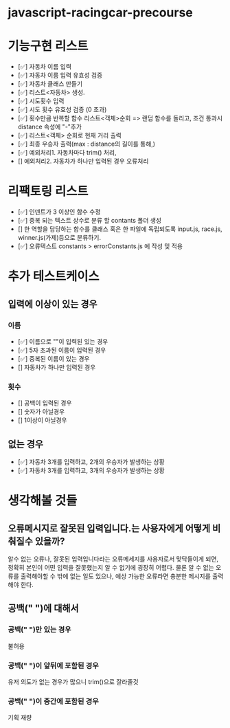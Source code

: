 # javascript-racingcar-precourse

# 기능구현 리스트
- [✅] 자동차 이름 입력 
- [✅] 자동차 이름 입력 유효성 검증
- [✅] 자동차 클래스 만들기
- [✅] 리스트<자동차> 생성.
- [✅] 시도횟수 입력
- [✅] 시도 횟수 유효성 검증 (0 초과)
- [✅] 횟수만큼 반복할 함수 리스트<객체>순회 => 랜덤 함수를 돌리고, 조건 통과시 distance 속성에 "-"추가
- [✅] 리스트<객체> 순회로 현재 거리 출력 
- [✅] 최종 우승자 출력(max : distance의 길이를 통해,)
- [✅] 예외처리1. 자동차마다 trim() 처리,
- [] 에외처리2. 자동차가 하나만 입력된 경우 오류처리

# 리팩토링 리스트
- [✅] 인덴트가 3 이상인 함수 수정
- [✅] 중복 되는 텍스트 상수로 분류 할 contants 폴더 생성
- [] 한 역할을 담당하는 함수를 클래스 혹은 한 파일에 독립되도록  input.js, race.js, winner.js(가제)등으로 분류하기.
- [✅] 오류텍스트 constants > errorConstants.js 에 작성 및 적용

# 추가 테스트케이스
## 입력에 이상이 있는 경우
### 이름
- [✅] 이름으로 ""이 입력된 있는 경우
- [✅] 5자 초과된 이름이 입력된 경우
- [✅] 중복된 이름이 있는 경우
- [] 자동차가 하나만 입력된 경우
### 횟수
- [] 공백이 입력된 경우
- [] 숫자가 아닐경우
- [] 1이상이 아닐경우
## 없는 경우
- [✅] 자동차 3개를 입력하고, 2개의 우승자가 발생하는 상황
- [✅] 자동차 3개를 입력하고, 3개의 우승자가 발생하는 상황

# 생각해볼 것들
## 오류메시지로 잘못된 입력입니다.는 사용자에게 어떻게 비춰질수 있을까?
알수 없는 오류나, 잘못된 입력입니다라는 오류메세지를 사용자로서 맞닥들이게 되면, 정확히 본인이 어떤 입력을 잘못했는지 알 수 없기에 굉장히 어렵다. 물론 알 수 없는 오류를 출력해야할 수 밖에 없는 일도 있으나, 예상 가능한 오류라면 충분한 메시지를 출력해야 한다.
## 공백(" ")에 대해서
### 공백(" ")만 있는 경우
불허용
### 공백(" ")이 앞뒤에 포함된 경우
유저 의도가 없는 경우가 많으니 trim()으로 잘라줄것
### 공백(" ")이 중간에 포함된 경우
기획 재량
